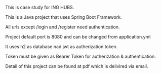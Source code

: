 This is case study for ING HUBS.

This is a Java project that uses Spring Boot Framework.

All urls except /login and /register need authentication.

Project default port is 8080 and can be changed from application.yml

It uses h2 as database nad jwt as autherization token.

Token must be given as Bearer Token for autherization & authentication.

Detail of this project can be found at pdf which is delivired via email.
